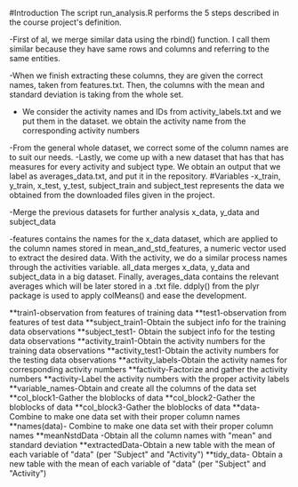#Introduction
The script run_analysis.R performs the 5 steps described in the course project's definition.

-First of al, we merge similar data using the rbind() function. I call them similar because they have same rows and columns and referring to the same entities.

-When we finish extracting these columns, they are given the correct names, taken from features.txt. Then, the columns with the mean and standard deviation is taking from the whole set.

- We consider the activity names and IDs from activity_labels.txt and we put them in the dataset. we obtain the activity name from the corresponding activity numbers

-From the general whole dataset, we correct some of the  column names are to suit our needs.
-Lastly, we come up with  a new dataset that has that has measures for every activity and subject type. We obtain an output that we label as averages_data.txt, and put it in the repository.
#Variables
-x_train, y_train, x_test, y_test, subject_train and subject_test represents the data we obtained from the downloaded files given in the project.

-Merge the previous datasets for further analysis x_data, y_data and subject_data 

-features contains the names for the x_data dataset, which are applied to the column names stored in mean_and_std_features, a numeric vector used to extract the desired data.
With the activity, we do a similar process names through the activities variable.
all_data merges x_data, y_data and subject_data in a big dataset.
Finally, averages_data contains the relevant averages which will be later stored in a .txt file. ddply() from the plyr package is used to apply colMeans() and ease the development.

**train1-observation from features of training data
**test1-observation from features of test data
**subject_train1-Obtain the subject info for the training data observations
**subject_test1- Obtain the subject info for the testing data observations
**activity_train1-Obtain the activity numbers for the training data observations
**activity_test1-Obtain the activity numbers for the testing data observations
**activity_labels-Obtain the activity names for corresponding activity numbers
**factivity-Factorize and gather the activity numbers
**activity-Label the activity numbers with the proper activity labels
**variable_names-Obtain and create all the columns of the data set
**col_block1-Gather the bloblocks of data
**col_block2-Gather the bloblocks of data
**col_block3-Gather the bloblocks of data
**data- Combine to make one data set with their proper column names
**names(data)- Combine to make one data set with their proper column names
**meanNstdData -Obtain all the column names with "mean" and standard deviation
**extractedData-Obtain a new table with the mean of each variable of "data" (per "Subject" and "Activity")
**tidy_data- Obtain a new table with the mean of each variable of "data" (per "Subject" and "Activity")